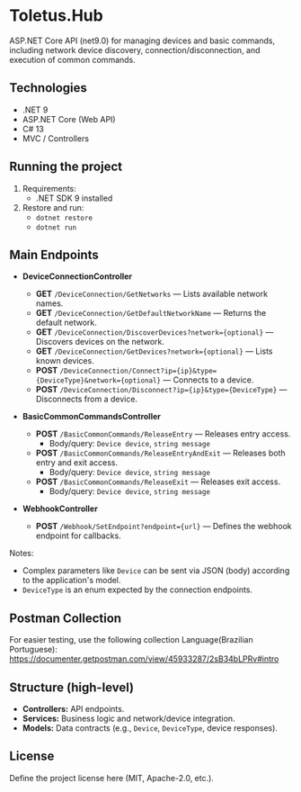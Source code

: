 # Toletus.Hub

ASP.NET Core API (net9.0) for managing devices and basic commands, including network device discovery, connection/disconnection, and execution of common commands.

## Technologies
- .NET 9
- ASP.NET Core (Web API)
- C# 13
- MVC / Controllers

## Running the project
1. Requirements:
    - .NET SDK 9 installed
2. Restore and run:
    - `dotnet restore`
    - `dotnet run`

## Main Endpoints

- **DeviceConnectionController**
    - **GET** `/DeviceConnection/GetNetworks` — Lists available network names.
    - **GET** `/DeviceConnection/GetDefaultNetworkName` — Returns the default network.
    - **GET** `/DeviceConnection/DiscoverDevices?network={optional}` — Discovers devices on the network.
    - **GET** `/DeviceConnection/GetDevices?network={optional}` — Lists known devices.
    - **POST** `/DeviceConnection/Connect?ip={ip}&type={DeviceType}&network={optional}` — Connects to a device.
    - **POST** `/DeviceConnection/Disconnect?ip={ip}&type={DeviceType}` — Disconnects from a device.

- **BasicCommonCommandsController**
    - **POST** `/BasicCommonCommands/ReleaseEntry` — Releases entry access.
        - Body/query: `Device device`, `string message`
    - **POST** `/BasicCommonCommands/ReleaseEntryAndExit` — Releases both entry and exit access.
        - Body/query: `Device device`, `string message`
    - **POST** `/BasicCommonCommands/ReleaseExit` — Releases exit access.
        - Body/query: `Device device`, `string message`

- **WebhookController**
    - **POST** `/Webhook/SetEndpoint?endpoint={url}` — Defines the webhook endpoint for callbacks.

Notes:
- Complex parameters like `Device` can be sent via JSON (body) according to the application's model.
- `DeviceType` is an enum expected by the connection endpoints.

## Postman Collection
For easier testing, use the following collection Language(Brazilian Portuguese):  
https://documenter.getpostman.com/view/45933287/2sB34bLPRv#intro

## Structure (high-level)
- **Controllers:** API endpoints.
- **Services:** Business logic and network/device integration.
- **Models:** Data contracts (e.g., `Device`, `DeviceType`, device responses).

## License
Define the project license here (MIT, Apache-2.0, etc.).
